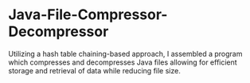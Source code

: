 # Java-File-Compressor-Decompressor
Utilizing a hash table chaining-based approach, I assembled a program which compresses and decompresses Java files allowing for efficient storage and retrieval of data while reducing file size.
